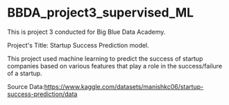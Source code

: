 # BBDA_project3_supervised_ML

This is project 3 conducted for Big Blue Data Academy.

Project's Title: Startup Success Prediction model.

This project used machine learning to predict the success of startup companies based on various features that play a role in the success/failure of a startup.

Source Data:https://www.kaggle.com/datasets/manishkc06/startup-success-prediction/data 
